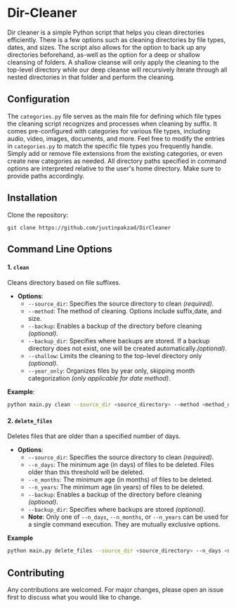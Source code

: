 # Dir-Cleaner

Dir cleaner is a simple Python script that helps you clean directories efficiently. There is a few options such as cleaning  directories by file types, dates, and sizes. The script also allows for the option to back up any directories beforehand, as-well as the option for a deep or shallow cleansing of folders. A shallow cleanse will only apply the cleaning to the top-level directory while our deep cleanse will recursively iterate through all nested directories in that folder and perform the cleaning.

## Configuration
The `categories.py` file serves as the main file for defining which file types the cleaning script recognizes and processes when cleaning by suffix. It comes pre-configured with categories for various file types, including audio, video, images, documents, and more. Feel free to modify the entries in `categories.py` to match the specific file types you frequently handle. Simply add or remove file extensions from the existing categories, or even create new categories as needed. All directory paths specified in command options are interpreted relative to the user's home directory. Make sure to provide paths accordingly.


## Installation

Clone the repository:
```
git clone https://github.com/justinpakzad/DirCleaner
```


## Command Line Options

#### 1. `clean`
Cleans directory based on file suffixes.
- **Options**:
  - `--source_dir`: Specifies the source directory to clean *(required)*.
  - `--method`: The method of cleaning. Options include suffix,date, and size.
  - `--backup`: Enables a backup of the directory before cleaning *(optional)*.
  - `--backup_dir`: Specifies where backups are stored. If a backup directory does not exist, one will be created automatically.*(optional)*.
  - `--shallow`: Limits the cleaning to the top-level directory only *(optional)*.
  - `--year_only`: Organizes files by year only, skipping month categorization *(only applicable for date method)*.

**Example**:
```bash
python main.py clean --source_dir <source_directory> --method <method_of_cleaning> --backup -b-backup_dir <backup_directory>
```

#### 2. `delete_files`
Deletes files that are older than a specified number of days.
- **Options**:
  - `--source_dir`: Specifies the source directory to clean *(required)*.
  - `--n_days`: The minimum age (in days) of files to be deleted. Files older than this threshold will be deleted.
  - `--n_months`: The minimum age (in months) of files to be deleted.
  - `--n_years`: The minimum age (in years) of files to be deleted.
  - `--backup`: Enables a backup of the directory before cleaning *(optional)*.
  - `--backup_dir`: Specifies where backups are stored *(optional)*.
  - **Note**: Only one of `--n_days`, `--n_months`, or `--n_years` can be used for a single command execution. They are mutually exclusive options.

**Example**
```bash
python main.py delete_files --source_dir <source_directory> --n_days <number of days old>
```


## Contributing

Any contributions are welcomed. For major changes, please open an issue first to discuss what you would like to change.
